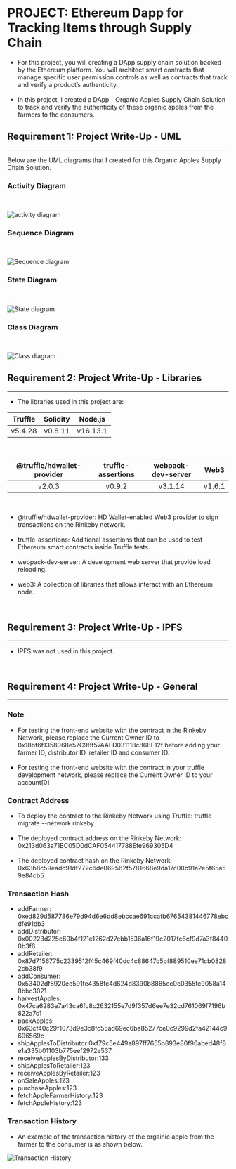 # PROJECT: Ethereum Dapp for Tracking Items through Supply Chain

- For this project, you will creating a DApp supply chain solution backed by the Ethereum platform. You will architect smart contracts that manage specific user permission controls as well as contracts that track and verify a product’s authenticity.
<br><br>
- In this project, I created a DApp - Organic Apples Supply Chain Solution to track and verify the authenticity of these organic apples from the farmers to the consumers.


## Requirement 1: Project Write-Up - UML
------------------------------------------------------------------------

Below are the UML diagrams that I created for this Organic Apples Supply Chain Solution.


### Activity Diagram
<br>

![activity diagram](images/uml/Supply_Chain_Apples-Activity_Diagram.jpg)
<br>
### Sequence Diagram
<br>

![Sequence diagram](images/uml/Supply_Chain_Apples-Sequence_Diagram.jpg)
<br>
### State Diagram
<br>

![State diagram](images/uml/Supply_Chain_Apples-State_Diagram.jpg)
<br>
### Class Diagram
<br>

![Class diagram](images/uml/Supply_Chain_Apples-Class_Diagram.jpg)
<br>

## Requirement 2: Project Write-Up - Libraries
--------------------------------------------------------------

- The libraries used in this project are:

| Truffle | Solidity | Node.js |
|:---:|:---:|:---:|
| v5.4.28 | v0.8.11 | v16.13.1 |

<br>

| @truffle/hdwallet-provider | truffle-assertions | webpack-dev-server | Web3 | 
|:---:|:---:|:---:|:---:|
| v2.0.3 | v0.9.2 | v3.1.14 | v1.6.1 |

<br>

- @truffle/hdwallet-provider: HD Wallet-enabled Web3 provider to sign transactions on the Rinkeby network.
<br><br>
- truffle-assertions: Additional assertions that can be used to test Ethereum smart contracts inside Truffle tests.
<br><br>
- webpack-dev-server: A development web server that provide load reloading.
<br><br>
- web3: A collection of libraries that allows interact with an Ethereum node.
<br>

## Requirement 3: Project Write-Up - IPFS
--------------------------------------------------------------

- IPFS was not used in this project.

<br>

## Requirement 4: Project Write-Up - General
--------------------------------------------------------------  

### Note
- For testing the front-end website with the contract in the Rinkeby Network, please replace the Current Owner ID to 0x18bf6f1358068e57C98f57AAFD031118c868F12f before adding your farmer ID, distributor ID, retailer ID and consumer ID.
<br><br>
- For testing the front-end website with the contract in your truffle development network, please replace the Current Owner ID to your account[0]


### Contract Address
- To deploy the contract to the Rinkeby Network using Truffle: truffle migrate --network rinkeby
<br><br>
- The deployed contract address on the Rinkeby Network: 0x213d063a71BC05D0dCAF054417788Efe969305D4
<br><br>
- The deployed contract hash on the Rinkeby Network: 0x63b8c59eadc91df272c6de069562f5781668e9da17c08b91a2e5f65a59e84cb5

### Transaction Hash

- addFarmer: 0xed829d587786e79d94d6e6dd8ebccae691ccafb67654381446778ebcdfe91db3
- addDistributor: 0x00223d225c60b4f121e1262d27cbb1536a16f19c2017fc6cf9d7a3f84400b3f6
- addRetailer: 0x87d7156775c2339512f45c469f40dc4c88647c5bf889510ee71cb08282cb38f9
- addConsumer: 0x53402df8920ee591fe4358fc4d624d8390b8865ec0c0355fc9058a148bbc3021
- harvestApples: 0x47ca6283e7a43ca6fc8c2632155e7d9f357d6ee7e32cd761069f7196b822a7c1
- packApples: 0x63cf40c29f1073d9e3c8fc55ad69ec6ba85277ce0c9299d2fa42144c9696569c
- shipApplesToDistributor:0xf79c5e449a897ff7655b893e80f96abed48f8e1a335b01103b775eef2972e537
- receiveApplesByDistributor:133
- shipApplesToRetailer:123
- receiveApplesByRetailer:123
- onSaleApples:123
- purchaseApples:123
- fetchAppleFarmerHistory:123
- fetchAppleHistory:123

### Transaction History

- An example of the transaction history of the orgainic apple from the farmer to the consumer is as shown below.

![Transaction History](images/TransactionHistory.jpg)